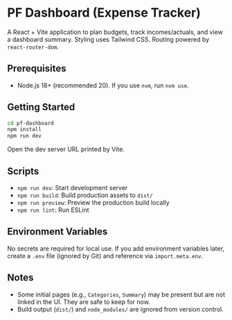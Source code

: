 # PF Dashboard (Expense Tracker)

A React + Vite application to plan budgets, track incomes/actuals, and view a dashboard summary. Styling uses Tailwind CSS. Routing powered by `react-router-dom`.

## Prerequisites

- Node.js 18+ (recommended 20). If you use `nvm`, run `nvm use`.

## Getting Started

```bash
cd pf-dashboard
npm install
npm run dev
```

Open the dev server URL printed by Vite.

## Scripts

- `npm run dev`: Start development server
- `npm run build`: Build production assets to `dist/`
- `npm run preview`: Preview the production build locally
- `npm run lint`: Run ESLint

## Environment Variables

No secrets are required for local use. If you add environment variables later, create a `.env` file (ignored by Git) and reference via `import.meta.env`.

## Notes

- Some initial pages (e.g., `Categories`, `Summary`) may be present but are not linked in the UI. They are safe to keep for now.
- Build output (`dist/`) and `node_modules/` are ignored from version control.
